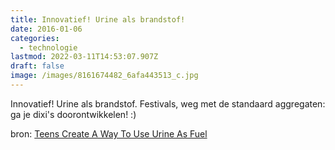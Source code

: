```yaml
---
title: Innovatief! Urine als brandstof!
date: 2016-01-06
categories:
  - technologie
lastmod: 2022-03-11T14:53:07.907Z
draft: false
image: /images/8161674482_6afa443513_c.jpg
---
```





Innovatief! Urine als brandstof. Festivals, weg met de standaard aggregaten: ga je dixi's doorontwikkelen! :) 

bron: [Teens Create A Way To Use Urine As Fuel](https://www.forbes.com/sites/matthewdepaula/2012/11/08/teens-create-a-way-to-use-urine-as-fuel/?utm_content=buffera9c8a&utm_medium=social&utm_source=twitter.com&utm_campaign=buffer&sh=2794cc26558c)
